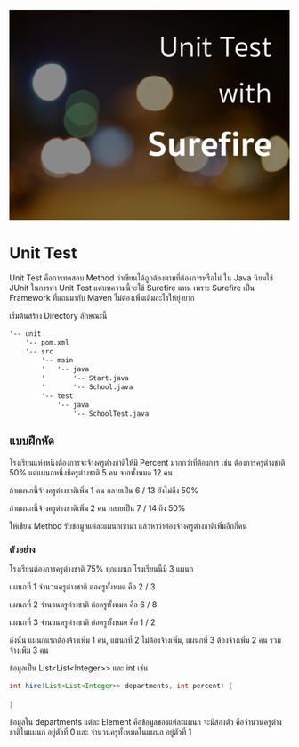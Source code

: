 ![](cover.jpg)

# Unit Test
Unit Test คือการทดสอบ Method ว่าเขียนได้ถูกต้องตามที่ต้องการหรือไม่
ใน Java นิยมใช้ JUnit ในการทำ Unit Test
แต่บทความนี้จะใช้ Surefire แทน เพราะ Surefire
เป็น Framework ที่แถมมากับ Maven ไม่ต้องเพิ่มเติมอะไรให้ยุ่งยาก

เริ่มต้นสร้าง Directory ลักษณะนี้
```
'-- unit
	'-- pom.xml
	'-- src
		'-- main
		'	'-- java
		'		'-- Start.java
		'		'-- School.java
		'-- test
			'-- java
				'-- SchoolTest.java
```

## แบบฝึกหัด

โรงเรียนแห่งหนึ่งต้องการจะจ้างครูต่างชาติให้มี Percent มากกว่าที่ต้องการ
เช่น ต้องการครูต่างชาติ 50% แต่แผนกหนึ่งมีครูต่างชาติ 5 คน จากทั้งหมด 12 คน

ถ้าแผนกนี้จ้างครูต่างชาติเพิ่ม 1 คน กลายเป็น 6 / 13 ยังไม่ถึง 50%

ถ้าแผนกนี้จ้างครูต่างชาติเพิ่ม 2 คน กลายเป็น 7 / 14 ถึง 50%

ให้เขียน Method รับข้อมูลแต่ละแผนกเข้ามา แล้วหาว่าต้องจ้างครูต่างชาติเพิ่มอีกกี่คน

### ตัวอย่าง

โรงเรียนต้องการครูต่างชาติ 75% ทุกแผนก โรงเรียนนี้มี 3 แผนก 

แผนกที่ 1 จำนวนครูต่างชาติ ต่อครูทั้งหมด คือ 2 / 3

แผนกที่ 2 จำนวนครูต่างชาติ ต่อครูทั้งหมด คือ 6 / 8

แผนกที่ 3 จำนวนครูต่างชาติ ต่อครูทั้งหมด คือ 1 / 2

ดังนั้น แผนกแรกต้องจ้างเพิ่ม 1 คน, แผนกที่ 2 ไม่ต้องจ้างเพิ่ม, แผนกที่ 3 ต้องจ้างเพิ่ม 2 คน
รวมจ้างเพิ่ม 3 คน

ข้อมูลเป็น List&lt;List&lt;Integer>> และ int เช่น
```java
int hire(List<List<Integer>> departments, int percent) {

}
```
ข้อมูลใน departments แต่ละ Element คือข้อมูลของแต่ละแผนก 
จะมีสองตัว คือจำนวนครูต่างชาติในแผนก อยู่ตัวที่ 0
และ จำนวนครูทั้งหมดในแผนก อยู่ตัวที่ 1
